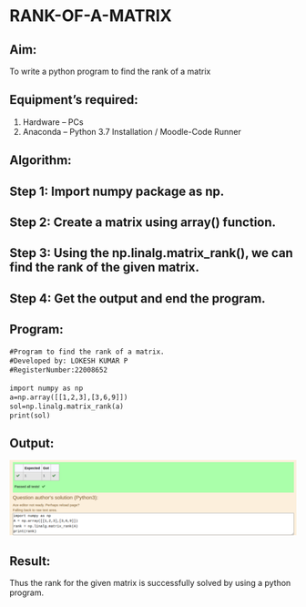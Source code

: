 # RANK-OF-A-MATRIX
## Aim:
To write a python program to find the rank of a matrix
## Equipment’s required:
1. 	Hardware – PCs
2. 	Anaconda – Python 3.7 Installation / Moodle-Code Runner
## Algorithm:
## Step 1: Import numpy package as np.
## Step 2: Create a matrix using array() function.
## Step 3: Using the np.linalg.matrix_rank(), we can find the rank of the given matrix.
## Step 4: Get the output and end the program.
## Program:
```
#Program to find the rank of a matrix.
#Developed by: LOKESH KUMAR P
#RegisterNumber:22008652

import numpy as np
a=np.array([[1,2,3],[3,6,9]])
sol=np.linalg.matrix_rank(a)
print(sol)
```
## Output:
![output](/rank_of_matrix.png)
## Result:
Thus the rank for the given matrix is successfully solved by  using a python program.

